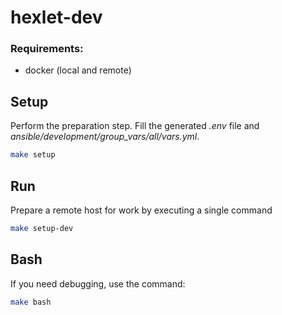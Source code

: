 # hexlet-dev

### Requirements:

- docker (local and remote)

## Setup

Perform the preparation step. Fill the generated *.env* file and *ansible/development/group_vars/all/vars.yml*.

```bash
make setup
```

## Run

Prepare a remote host for work by executing a single command

```bash
make setup-dev
```

## Bash

If you need debugging, use the command:

```bash
make bash
```
